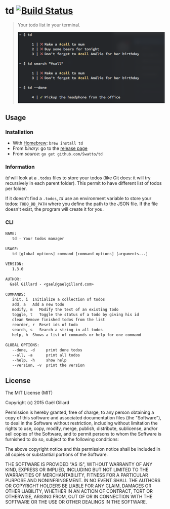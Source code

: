 # td [![Build Status](https://travis-ci.org/Swatto/td.svg?branch=master)](https://travis-ci.org/Swatto/td)

> Your todo list in your terminal.
>
> ![Screenshot](screenshot.png)

## Usage

### Installation

- With [Homebrew](http://brew.sh/): `brew install td`
- From *binary*: go to the [release page](https://github.com/Swatto/td/releases)
- From *source*: `go get github.com/Swatto/td`

### Information

*td* will look at a `.todos` files to store your todos (like Git does: it will try recursively in each parent folder). This permit to have different list of todos per folder.

If it doesn't find a `.todos`, *td* use an environment variable to store your todos: `TODO_DB_PATH` where you define the path to the JSON file. If the file doesn't exist, the program will create it for you.

### CLI

```
NAME:
   td - Your todos manager

USAGE:
   td [global options] command [command options] [arguments...]

VERSION:
   1.3.0

AUTHOR:
  Gaël Gillard - <gael@gaelgillard.com>

COMMANDS:
   init, i  Initialize a collection of todos
   add, a   Add a new todo
   modify, m   Modify the text of an existing todo
   toggle, t   Toggle the status of a todo by giving his id
   clean Remove finished todos from the list
   reorder, r  Reset ids of todo
   search, s   Search a string in all todos
   help, h  Shows a list of commands or help for one command

GLOBAL OPTIONS:
   --done, -d     print done todos
   --all, -a      print all todos
   --help, -h     show help
   --version, -v  print the version
```

## License

The MIT License (MIT)

Copyright (c) 2015 Gaël Gillard

Permission is hereby granted, free of charge, to any person obtaining a copy
of this software and associated documentation files (the "Software"), to deal
in the Software without restriction, including without limitation the rights
to use, copy, modify, merge, publish, distribute, sublicense, and/or sell
copies of the Software, and to permit persons to whom the Software is
furnished to do so, subject to the following conditions:

The above copyright notice and this permission notice shall be included in all
copies or substantial portions of the Software.

THE SOFTWARE IS PROVIDED "AS IS", WITHOUT WARRANTY OF ANY KIND, EXPRESS OR
IMPLIED, INCLUDING BUT NOT LIMITED TO THE WARRANTIES OF MERCHANTABILITY,
FITNESS FOR A PARTICULAR PURPOSE AND NONINFRINGEMENT. IN NO EVENT SHALL THE
AUTHORS OR COPYRIGHT HOLDERS BE LIABLE FOR ANY CLAIM, DAMAGES OR OTHER
LIABILITY, WHETHER IN AN ACTION OF CONTRACT, TORT OR OTHERWISE, ARISING FROM,
OUT OF OR IN CONNECTION WITH THE SOFTWARE OR THE USE OR OTHER DEALINGS IN THE
SOFTWARE.
